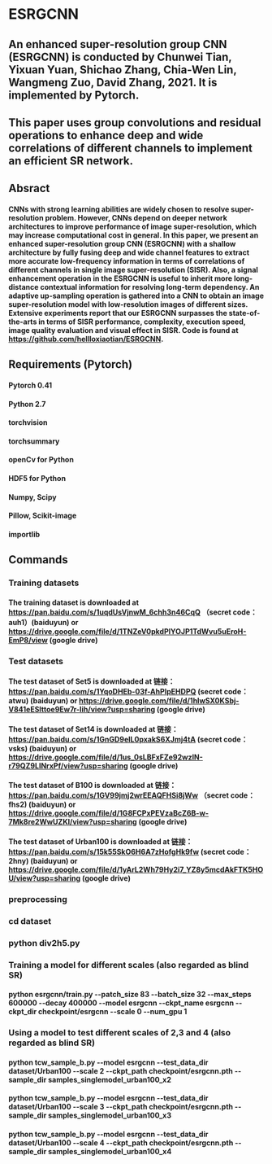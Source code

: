 # ESRGCNN
## An enhanced super-resolution group CNN (ESRGCNN) is conducted by Chunwei Tian, Yixuan Yuan, Shichao Zhang, Chia-Wen Lin, Wangmeng Zuo, David Zhang, 2021. It is implemented by Pytorch. 

## This paper uses group convolutions and residual operations to enhance deep and wide correlations of different channels to implement an efficient SR network.
	
## Absract
#### CNNs with strong learning abilities are widely chosen to resolve super-resolution problem. However, CNNs depend on deeper network architectures to improve performance of image super-resolution, which may increase computational cost in general. In this paper, we present an enhanced super-resolution group CNN (ESRGCNN) with a shallow architecture by fully fusing deep and wide channel features to extract more accurate low-frequency information in terms of correlations of different channels in single image super-resolution (SISR). Also, a signal enhancement operation in the ESRGCNN is useful to inherit more long-distance contextual information for resolving long-term dependency. An adaptive up-sampling operation is gathered into a CNN to obtain an image super-resolution model with low-resolution images of different sizes. Extensive experiments report that our ESRGCNN surpasses the state-of-the-arts in terms of SISR performance, complexity, execution speed, image quality evaluation and visual effect in SISR. Code is found at https://github.com/hellloxiaotian/ESRGCNN.

## Requirements (Pytorch)  
#### Pytorch 0.41
#### Python 2.7
#### torchvision
#### torchsummary
#### openCv for Python
#### HDF5 for Python
#### Numpy, Scipy
#### Pillow, Scikit-image
#### importlib

## Commands
### Training datasets 
#### The  training dataset is downloaded at https://pan.baidu.com/s/1uqdUsVjnwM_6chh3n46CqQ （secret code：auh1）(baiduyun) or https://drive.google.com/file/d/1TNZeV0pkdPlYOJP1TdWvu5uEroH-EmP8/view (google drive)

### Test datasets 
#### The  test dataset of Set5 is downloaded at 链接：https://pan.baidu.com/s/1YqoDHEb-03f-AhPIpEHDPQ (secret code：atwu) (baiduyun) or https://drive.google.com/file/d/1hlwSX0KSbj-V841eESlttoe9Ew7r-Iih/view?usp=sharing (google drive) 
#### The  test dataset of Set14 is downloaded at 链接：https://pan.baidu.com/s/1GnGD9elL0pxakS6XJmj4tA (secret code：vsks) (baiduyun) or https://drive.google.com/file/d/1us_0sLBFxFZe92wzIN-r79QZ9LINrxPf/view?usp=sharing (google drive) 
#### The  test dataset of B100 is downloaded at 链接：https://pan.baidu.com/s/1GV99jmj2wrEEAQFHSi8jWw （secret code：fhs2) (baiduyun) or https://drive.google.com/file/d/1G8FCPxPEVzaBcZ6B-w-7Mk8re2WwUZKl/view?usp=sharing (google drive) 
#### The  test dataset of Urban100 is downloaded at 链接：https://pan.baidu.com/s/15k55SkO6H6A7zHofgHk9fw (secret code：2hny) (baiduyun) or https://drive.google.com/file/d/1yArL2Wh79Hy2i7_YZ8y5mcdAkFTK5HOU/view?usp=sharing (google drive) 

### preprocessing
### cd dataset
### python div2h5.py


### Training a model for different scales (also regarded as blind SR)
#### python esrgcnn/train.py --patch_size 83 --batch_size 32 --max_steps 600000 --decay 400000 --model esrgcnn --ckpt_name esrgcnn --ckpt_dir checkpoint/esrgcnn --scale 0 --num_gpu 1 


### Using a model to test different scales of 2,3 and 4 (also regarded as blind SR)
#### python tcw_sample_b.py --model esrgcnn --test_data_dir dataset/Urban100 --scale 2 --ckpt_path checkpoint/esrgcnn.pth  --sample_dir samples_singlemodel_urban100_x2

#### python tcw_sample_b.py --model esrgcnn --test_data_dir dataset/Urban100 --scale 3 --ckpt_path checkpoint/esrgcnn.pth  --sample_dir samples_singlemodel_urban100_x3

#### python tcw_sample_b.py --model esrgcnn --test_data_dir dataset/Urban100 --scale 4 --ckpt_path checkpoint/esrgcnn.pth  --sample_dir samples_singlemodel_urban100_x4
